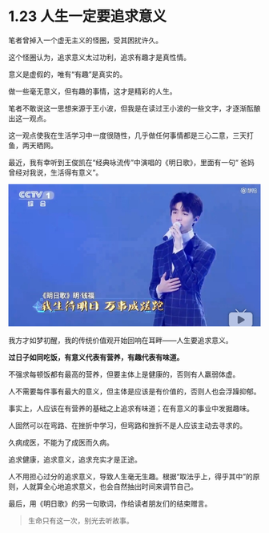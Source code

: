 # 1.23 人生一定要追求意义

笔者曾掉入一个虚无主义的怪圈，受其困扰许久。

这个怪圈认为，追求意义太过功利，追求有趣才是真性情。

意义是虚假的，唯有“有趣”是真实的。

做一些毫无意义，但有趣的事情，这才是精彩的人生。

笔者不敢说这一思想来源于王小波，但我是在读过王小波的一些文字，才逐渐酝酿出这一观点。

这一观点使我在生活学习中一度很随性，几乎做任何事情都是三心二意，三天打鱼，两天晒网。

最近，我有幸听到王俊凯在“经典咏流传”中演唱的《明日歌》，里面有一句“ 爸妈曾经对我说，生活得有意义”。

![](../.gitbook/assets/1.23.1%20%281%29.jpg)

我方才如梦初醒，我的传统价值观开始回响在耳畔——人生要追求意义。

**过日子如同吃饭，有意义代表有营养，有趣代表有味道。**

不强求每顿饭都有最高的营养，但要主体上是健康的，否则有人羸弱体虚。

人不需要每件事有最大的意义，但主体是应该是有价值的，否则人也会浮躁抑郁。

事实上，人应该在有营养的基础之上追求有味道；在有意义的事业中发掘趣味。

人固然可以在弯路、在挫折中学习，但弯路和挫折不是人应该主动去寻求的。

久病成医，不能为了成医而久病。

追求健康，追求意义，追求充实才是正途。

人不用担心过分的追求意义，导致人生毫无生趣。根据“取法乎上，得乎其中”的原则，人就算全心地追求意义，也会自然抽出时间来调节自己。

最后，用《明日歌》的另一句歌词，作给读者朋友们的结束赠言。

> 生命只有这一次，别光去听故事。

